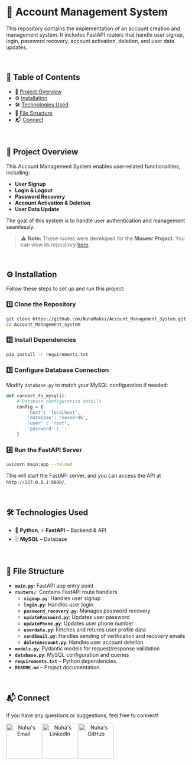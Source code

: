 # 🚀 **Account Management System**

This repository contains the implementation of an account creation and management system. It includes FastAPI routers that handle user signup, login, password recovery, account activation, deletion, and user data updates.

<br>

## 📖 Table of Contents

- 📌 [Project Overview](#project-overview)
- ⚙️ [Installation](#installation)
- 🛠️ [Technologies Used](#technologies-used)
- 📂 [File Structure](#file-structure)
- 📬 [Connect](#connect)

<br>
<a name="project-overview"></a>

## 📌 Project Overview

This Account Management System enables user-related functionalities, including:

- **User Signup**  
- **Login & Logout**  
- **Password Recovery**  
- **Account Activation & Deletion**  
- **User Data Update**

The goal of this system is to handle user authentication and management seamlessly.

> ⚠️ **Note:** These routes were developed for the **Maseer Project**. You can view its repository [here](https://github.com/NuhaMakki/MASEER_Traffic_Violation_Detection_System).

<br>
<a name="installation"></a>

## ⚙️ Installation

Follow these steps to set up and run this project:

### 1️⃣ Clone the Repository

```bash
git clone https://github.com/NuhaMakki/Account_Management_System.git
cd Account_Management_System
```

### 2️⃣ Install Dependencies
```bash
pip install -r requirements.txt
```

### 3️⃣  Configure Database Connection
Modify `database.py`  to match your MySQL configuration if needed:
```python
def connect_to_mysql():
    # Database configuration details
    config = {
        'host': 'localhost',
        'database': 'maseerdb',
        'user' : 'root',
        'password' : ''
    }
```

### 4️⃣ Run the FastAPI Server
```bash
uvicorn main:app --reload
```

This will start the FastAPI server, and you can access the API at `http://127.0.0.1:8000/`.

<br>
<a name="technologies-used"></a>

## 🛠️ Technologies Used

- 🐍 **Python**, ⚡ **FastAPI** – Backend & API  
- 🗄️ **MySQL** – Database  

<br>
<a name="file-structure"></a>

## 📂 File Structure

- **`main.py`**: FastAPI app entry point
- **`routers/`**: Contains FastAPI route handlers
  - **`signup.py`**: Handles user signup
  - **`login.py`**: Handles user login
  - **`password_recovery.py`**: Manages password recovery
  - **`updatePassword.py`**: Updates user password
  - **`updatePhone.py`**: Updates user phone number
  - **`userdata.py`**: Fetches and returns user profile data
  - **`sendEmail.py`**: Handles sending of verification and recovery emails
  - **`deleteAccount.py`**: Handles user account deletion
- **`models.py`**: Pydantic models for request/response validation
- **`database.py`**: MySQL configuration and queries
- **`requirements.txt`** – Python dependencies.
- **`README.md`** – Project documentation.
  
<br>
<a name="connect"></a>

## 📬 Connect

If you have any questions or suggestions, feel free to connect!

<div align="center">

<a href="mailto:noha.m.makki@gmail.com" rel="nofollow">
  <img align="left" alt="Nuha's Email" width="95px" src="https://img.shields.io/badge/Email-D14836?style=for-the-badge&logo=gmail&logoColor=white"  style="max-width: 100%;">
</a>

<a href="https://www.linkedin.com/in/nuha-makki-a3b15a2b9/" rel="nofollow">
  <img align="left" alt="Nuha's LinkedIn" width="95px" src="https://img.shields.io/badge/LinkedIn-0077B5?style=for-the-badge&logo=linkedin&logoColor=white" style="max-width: 100%;">
</a>

<a href="https://github.com/NuhaMakki" rel="nofollow">
  <img align="left" alt="Nuha's GitHub" width="95px" src="https://img.shields.io/badge/GitHub-171515?style=for-the-badge&logo=github&logoColor=white"  style="max-width: 100%;">
</a>

</div>
